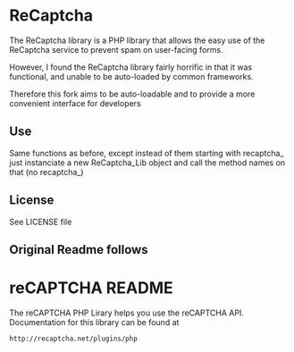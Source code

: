# ReCaptcha

The ReCaptcha library is a PHP library that allows the easy use of the ReCaptcha service to prevent spam on user-facing forms.

However, I found the ReCaptcha library fairly horrific in that it was functional, and unable to be auto-loaded by common frameworks.

Therefore this fork aims to be auto-loadable and to provide a more convenient interface for developers

## Use

Same functions as before, except instead of them starting with recaptcha_ just instanciate a new ReCaptcha_Lib object and call the method names on that (no recaptcha_)

## License

See LICENSE file

## Original Readme follows

reCAPTCHA README
================

The reCAPTCHA PHP Lirary helps you use the reCAPTCHA API. Documentation
for this library can be found at

	http://recaptcha.net/plugins/php
